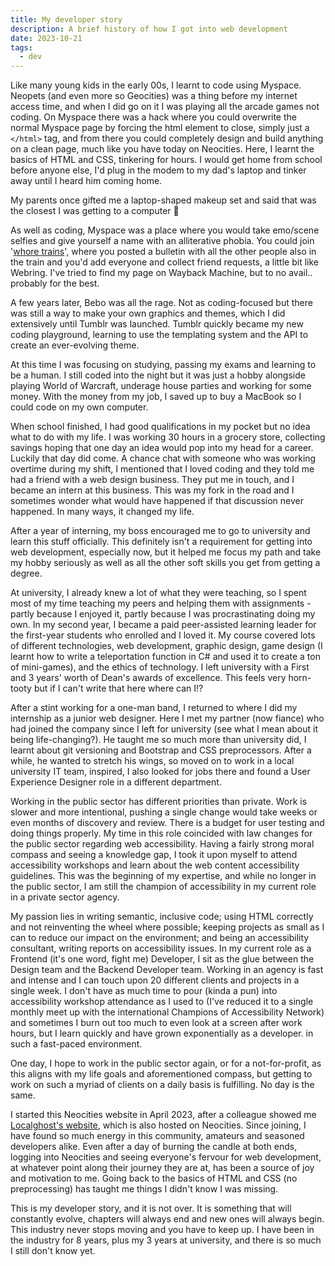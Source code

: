 ```yaml
---
title: My developer story
description: A brief history of how I got into web development
date: 2023-10-21
tags:
  - dev
---
```


Like many young kids in the early 00s, I learnt to code using Myspace. Neopets (and even more so Geocities) was a thing before my internet access time, and when I did go on it I was playing all the arcade games not coding. On Myspace there was a hack where you could overwrite the normal Myspace page by forcing the html element to close, simply just a `</html>` tag, and from there you could completely design and build anything on a clean page, much like you have today on Neocities. Here, I learnt the basics of HTML and CSS, tinkering for hours. I would get home from school before anyone else, I'd plug in the modem to my dad's laptop and tinker away until I heard him coming home.

<aside class="callout callout--info callout--right">
My parents once gifted me a laptop-shaped makeup set and said that was the closest I was getting to a computer 🤣</aside>

As well as coding, Myspace was a place where you would take emo/scene selfies and give yourself a name with an alliterative phobia. You could join '<a href="https://www.urbandictionary.com/define.php?term=whore%20train">whore trains</a>', where you posted a bulletin with all the other people also in the train and you'd add everyone and collect friend requests, a little bit like Webring. I've tried to find my page on Wayback Machine, but to no avail.. probably for the best.

A few years later, Bebo was all the rage. Not as coding-focused but there was still a way to make your own graphics and themes, which I did extensively until Tumblr was launched. Tumblr quickly became my new coding playground, learning to use the templating system and the API to create an ever-evolving theme.

At this time I was focusing on studying, passing my exams and learning to be a human. I still coded into the night but it was just a hobby alongside playing World of Warcraft, underage house parties and working for some money. With the money from my job, I saved up to buy a MacBook so I could code on my own computer.

When school finished, I had good qualifications in my pocket but no idea what to do with my life. I was working 30 hours in a grocery store, collecting savings hoping that one day an idea would pop into my head for a career. Luckily that day did come. A chance chat with someone who was working overtime during my shift, I mentioned that I loved coding and they told me had a friend with a web design business. They put me in touch, and I became an intern at this business. This was my fork in the road and I sometimes wonder what would have happened if that discussion never happened. In many ways, it changed my life.

After a year of interning, my boss encouraged me to go to university and learn this stuff officially. This definitely isn't a requirement for getting into web development, especially now, but it helped me focus my path and take my hobby seriously as well as all the other soft skills you get from getting a degree.

At university, I already knew a lot of what they were teaching, so I spent most of my time teaching my peers and helping them with assignments - partly because I enjoyed it, partly because I was procrastinating doing my own. In my second year, I became a paid peer-assisted learning leader for the first-year students who enrolled and I loved it. My course covered lots of different technologies, web development, graphic design, game design (I learnt how to write a teleportation function in C# and used it to create a ton of mini-games), and the ethics of technology. I left university with a First and 3 years' worth of Dean's awards of excellence. This feels very horn-tooty but if I can't write that here where can I!?

After a stint working for a one-man band, I returned to where I did my internship as a junior web designer. Here I met my partner (now fiance) who had joined the company since I left for university (see what I mean about it being life-changing?). He taught me so much more than university did, I learnt about git versioning and Bootstrap and CSS preprocessors. After a while, he wanted to stretch his wings, so moved on to work in a local university IT team, inspired, I also looked for jobs there and found a User Experience Designer role in a different department.

Working in the public sector has different priorities than private. Work is slower and more intentional, pushing a single change would take weeks or even months of discovery and review. There is a budget for user testing and doing things properly. My time in this role coincided with law changes for the public sector regarding web accessibility. Having a fairly strong moral compass and seeing a knowledge gap, I took it upon myself to attend accessibility workshops and learn about the web content accessibility guidelines. This was the beginning of my expertise, and while no longer in the public sector, I am still the champion of accessibility in my current role in a private sector agency.

My passion lies in writing semantic, inclusive code; using HTML correctly and not reinventing the wheel where possible; keeping projects as small as I can to reduce our impact on the environment; and being an accessibility consultant, writing reports on accessibility issues. In my current role as a Frontend (it's one word, fight me) Developer, I sit as the glue between the Design team and the Backend Developer team. Working in an agency is fast and intense and I can touch upon 20 different clients and projects in a single week. I don't have as much time to pour (kinda a pun) into accessibility workshop attendance as I used to (I've reduced it to a single monthly meet up with the international Champions of Accessibility Network) and sometimes I burn out too much to even look at a screen after work hours, but I learn quickly and have grown exponentially as a developer. in such a fast-paced environment.

One day, I hope to work in the public sector again, or for a not-for-profit, as this aligns with my life goals and aforementioned compass, but getting to work on such a myriad of clients on a daily basis is fulfilling. No day is the same.

I started this Neocities website in April 2023, after a colleague showed me <a href="https://localghost.dev/">Localghost's website</a>, which is also hosted on Neocities. Since joining, I have found so much energy in this community, amateurs and seasoned developers alike. Even after a day of burning the candle at both ends, logging into Neocities and seeing everyone's fervour for web development, at whatever point along their journey they are at, has been a source of joy and motivation to me. Going back to the basics of HTML and CSS (no preprocessing) has taught me things I didn't know I was missing.

This is my developer story, and it is not over. It is something that will constantly evolve, chapters will always end and new ones will always begin. This industry never stops moving and you have to keep up. I have been in the industry for 8 years, plus my 3 years at university, and there is so much I still don't know yet.